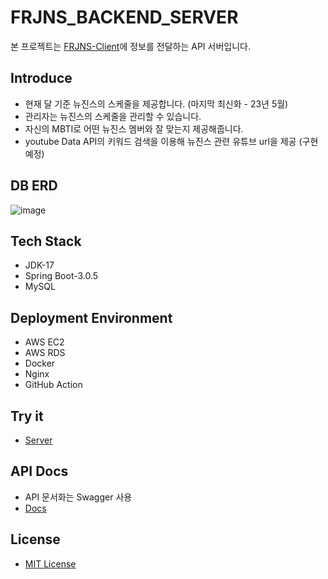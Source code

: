 # FRJNS_BACKEND_SERVER

본 프로젝트는 [FRJNS-Client](https://github.com/FRJNS/FRJNS_CLIENT)에 정보를 전달하는 API 서버입니다.

## Introduce
* 현재 달 기준 뉴진스의 스케줄을 제공합니다. (마지막 최신화 - 23년 5월)
* 관리자는 뉴진스의 스케줄을 관리할 수 있습니다.
* 자신의 MBTI로 어떤 뉴진스 멤버와 잘 맞는지 제공해줍니다.
* youtube Data API의 키워드 검색을 이용해 뉴진스 관련 유튜브 url을 제공 (구현 예정)

## DB ERD
![image](https://github.com/GDSC-SKHU/FRJNS-Backend/assets/63100425/ddb0335a-6efb-4460-b8b0-e865db9c82b2)

## Tech Stack
* JDK-17
* Spring Boot-3.0.5
* MySQL

## Deployment Environment
* AWS EC2
* AWS RDS
* Docker
* Nginx
* GitHub Action

## Try it
* [Server](https://frjns.duckdns.org/)

## API Docs
* API 문서화는 Swagger 사용
* [Docs](https://frjns.duckdns.org/swagger-ui/index.html)

## License
* [MIT License](LICENSE.md)
